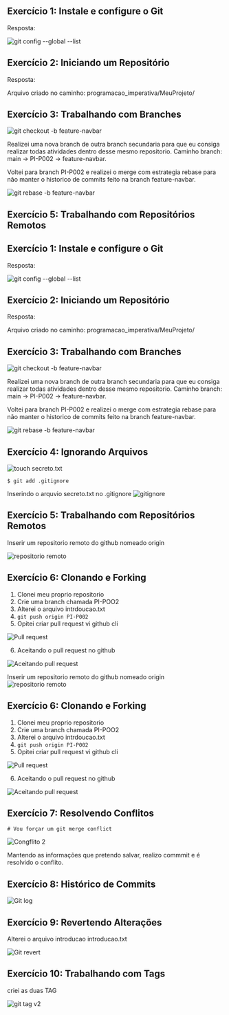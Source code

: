 ## Exercício 1: Instale e configure o Git

Resposta:

![git config --global --list](./assets/ex1_git_config.png "Git config") 

## Exercício 2: Iniciando um Repositório

Resposta:

Arquivo criado no caminho: programacao_imperativa/MeuProjeto/

## Exercício 3: Trabalhando com Branches

![git checkout -b feature-navbar]( ./assets/branch-nav-bar.png "Git branch") 

Realizei uma nova branch de outra branch secundaria para que eu consiga realizar todas atividades dentro desse mesmo repositorio. Caminho branch: main -> PI-P002 -> feature-navbar.

Voltei para branch PI-P002 e realizei o merge com estrategia rebase para não manter o historico de commits feito na branch feature-navbar.


![git rebase -b feature-navbar](./assets/rebase-feature-navbar-p1-p002.png "Git merge estrategia rebase") 

## Exercício 5: Trabalhando com Repositórios Remotos

## Exercício 1: Instale e configure o Git

Resposta:

![git config --global --list](./assets/ex1_git_config.png "Git config") 

## Exercício 2: Iniciando um Repositório

Resposta:

Arquivo criado no caminho: programacao_imperativa/MeuProjeto/

## Exercício 3: Trabalhando com Branches

![git checkout -b feature-navbar]( ./assets/branch-nav-bar.png "Git branch") 

Realizei uma nova branch de outra branch secundaria para que eu consiga realizar todas atividades dentro desse mesmo repositorio. Caminho branch: main -> PI-P002 -> feature-navbar.

Voltei para branch PI-P002 e realizei o merge com estrategia rebase para não manter o historico de commits feito na branch feature-navbar.


![git rebase -b feature-navbar](./assets/rebase-feature-navbar-p1-p002.png "Git merge estrategia rebase") 

## Exercício 4: Ignorando Arquivos
![touch secreto.txt](./assets/secreto.png "Secreto TXT")

`$ git add .gitignore`

Inserindo o arquvio secreto.txt no .gitignore
![gitignore](./assets/arquvivo%20no%20.gitignore.png "arquivo adicionado no gitignore")


## Exercício 5: Trabalhando com Repositórios Remotos
Inserir um repositorio remoto do github nomeado origin

![repositorio remoto](./assets/repositorio-remoto.png "Repositorio remoto")

##  Exercício 6: Clonando e Forking

1. Clonei meu proprio repositorio
2. Crie uma branch chamada PI-POO2
3. Alterei o arquivo intrdoucao.txt
4. `git push origin PI-P002`
5. Opitei criar pull request vi github cli

![Pull request](./assets/pullrequest.png)

6. Aceitando o pull request no github

![Aceitando pull request](./assets/aceitandopullrequest.png "Aceitando Pull request")

Inserir um repositorio remoto do github nomeado origin
![repositorio remoto](./assets/repositorio-remoto.png "Repositorio remoto")

##  Exercício 6: Clonando e Forking

1. Clonei meu proprio repositorio
2. Crie uma branch chamada PI-POO2
3. Alterei o arquivo intrdoucao.txt
4. `git push origin PI-P002`
5. Opitei criar pull request vi github cli

![Pull request](./assets/pullrequest.png)

6. Aceitando o pull request no github

![Aceitando pull request](./assets/aceitandopullrequest.png "Aceitando Pull request")

## Exercício 7: Resolvendo Conflitos

`# Vou forçar um git merge conflict `

![Congflito 2](./assets/git_merge-conflict2.png "git merge conflict2")

Mantendo as informações que pretendo salvar, realizo commmit e é resolvido o conflito.

## Exercício 8: Histórico de Commits

![Git log](./assets/git_log.png "Git log")

## Exercício 9: Revertendo Alterações

Alterei o arquivo introducao introducao.txt

![Git revert](./assets/git_revert.png "Git revert")

## Exercício 10: Trabalhando com Tags

criei as duas TAG

![git tag v2](./assets/git_tag.png "git tag")


